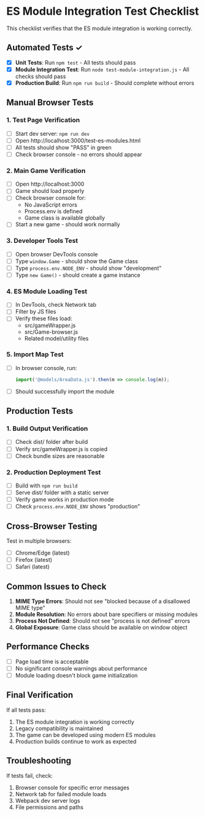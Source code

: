 # ES Module Integration Test Checklist

This checklist verifies that the ES module integration is working correctly.

## Automated Tests ✓

- [x] **Unit Tests**: Run `npm test` - All tests should pass
- [x] **Module Integration Test**: Run `node test-module-integration.js` - All checks should pass
- [x] **Production Build**: Run `npm run build` - Should complete without errors

## Manual Browser Tests

### 1. Test Page Verification

- [ ] Start dev server: `npm run dev`
- [ ] Open http://localhost:3000/test-es-modules.html
- [ ] All tests should show "PASS" in green
- [ ] Check browser console - no errors should appear

### 2. Main Game Verification

- [ ] Open http://localhost:3000
- [ ] Game should load properly
- [ ] Check browser console for:
  - No JavaScript errors
  - Process.env is defined
  - Game class is available globally
- [ ] Start a new game - should work normally

### 3. Developer Tools Test

- [ ] Open browser DevTools console
- [ ] Type `window.Game` - should show the Game class
- [ ] Type `process.env.NODE_ENV` - should show "development"
- [ ] Type `new Game()` - should create a game instance

### 4. ES Module Loading Test

- [ ] In DevTools, check Network tab
- [ ] Filter by JS files
- [ ] Verify these files load:
  - src/gameWrapper.js
  - src/Game-browser.js
  - Related model/utility files

### 5. Import Map Test

- [ ] In browser console, run:
  ```javascript
  import('@models/AreaData.js').then(m => console.log(m));
  ```
- [ ] Should successfully import the module

## Production Tests

### 1. Build Output Verification

- [ ] Check dist/ folder after build
- [ ] Verify src/gameWrapper.js is copied
- [ ] Check bundle sizes are reasonable

### 2. Production Deployment Test

- [ ] Build with `npm run build`
- [ ] Serve dist/ folder with a static server
- [ ] Verify game works in production mode
- [ ] Check `process.env.NODE_ENV` shows "production"

## Cross-Browser Testing

Test in multiple browsers:

- [ ] Chrome/Edge (latest)
- [ ] Firefox (latest)
- [ ] Safari (latest)

## Common Issues to Check

1. **MIME Type Errors**: Should not see "blocked because of a disallowed MIME type"
2. **Module Resolution**: No errors about bare specifiers or missing modules
3. **Process Not Defined**: Should not see "process is not defined" errors
4. **Global Exposure**: Game class should be available on window object

## Performance Checks

- [ ] Page load time is acceptable
- [ ] No significant console warnings about performance
- [ ] Module loading doesn't block game initialization

## Final Verification

If all tests pass:

1. The ES module integration is working correctly
2. Legacy compatibility is maintained
3. The game can be developed using modern ES modules
4. Production builds continue to work as expected

## Troubleshooting

If tests fail, check:

1. Browser console for specific error messages
2. Network tab for failed module loads
3. Webpack dev server logs
4. File permissions and paths
